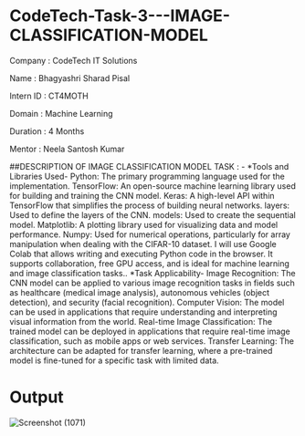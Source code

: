 # CodeTech-Task-3---IMAGE-CLASSIFICATION-MODEL

Company : CodeTech IT Solutions

Name : Bhagyashri Sharad Pisal

Intern ID : CT4MOTH

Domain : Machine Learning

Duration : 4 Months 

Mentor : Neela Santosh Kumar


##DESCRIPTION OF IMAGE CLASSIFICATION MODEL TASK : - *Tools and Libraries Used- Python: The primary programming language used for the implementation. TensorFlow: An open-source machine learning library used for building and training the CNN model. Keras: A high-level API within TensorFlow that simplifies the process of building neural networks. layers: Used to define the layers of the CNN. models: Used to create the sequential model. Matplotlib: A plotting library used for visualizing data and model performance. Numpy: Used for numerical operations, particularly for array manipulation when dealing with the CIFAR-10 dataset. I will use Google Colab that allows writing and executing Python code in the browser. It supports collaboration, free GPU access, and is ideal for machine learning and image classification tasks.. *Task Applicability- Image Recognition: The CNN model can be applied to various image recognition tasks in fields such as healthcare (medical image analysis), autonomous vehicles (object detection), and security (facial recognition). Computer Vision: The model can be used in applications that require understanding and interpreting visual information from the world. Real-time Image Classification: The trained model can be deployed in applications that require real-time image classification, such as mobile apps or web services. Transfer Learning: The architecture can be adapted for transfer learning, where a pre-trained model is fine-tuned for a specific task with limited data.


# Output

![Screenshot (1071)](https://github.com/user-attachments/assets/9cb3f899-d6ac-4fb9-88f7-e9764e7b7015)
